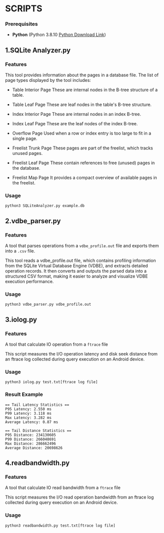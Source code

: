 # SCRIPTS 

### Prerequisites
- **Python** (Python 3.8.10 [Python Download Link](https://www.python.org/downloads/release/python-3810/))

## 1.SQLite Analyzer.py
### Features
This tool provides information about the pages in a database file.
The list of page types displayed by the tool includes:

- Table Interior Page
These are internal nodes in the B-tree structure of a table.

- Table Leaf Page
These are leaf nodes in the table's B-tree structure.

- Index Interior Page
These are internal nodes in an index B-tree.

- Index Leaf Page
These are the leaf nodes of the index B-tree.

- Overflow Page
Used when a row or index entry is too large to fit in a single page.

- Freelist Trunk Page
These pages are part of the freelist, which tracks unused pages.

- Freelist Leaf Page
These contain references to free (unused) pages in the database.

- Freelist Map Page
It provides a compact overview of available pages in the freelist.
### Usage
```
python3 SQLiteAnalyzer.py example.db
```

## 2.vdbe_parser.py
### Features
A tool that parses operations from a `vdbe_profile.out` file and exports them into a `.csv` file.

This tool reads a vdbe_profile.out file, which contains profiling information from the SQLite Virtual Database Engine (VDBE), and extracts detailed operation records. It then converts and outputs the parsed data into a structured CSV format, making it easier to analyze and visualize VDBE execution performance.
### Usage
```
python3 vdbe_parser.py vdbe_profile.out
```

## 3.iolog.py
### Features
A tool that calculate IO operation from a `ftrace` file 

This script measures the I/O operation latency and disk seek distance from an ftrace log collected during query execution on an Android device.
### Usage
```
python3 iolog.py test.txt[ftrace log file]
```
### Result Example
```
== Tail Latency Statistics ==
P95 Latency: 2.550 ms
P99 Latency: 3.118 ms
Max Latency: 3.282 ms
Average Latency: 0.87 ms

== Tail Distance Statistics ==
P95 Distance: 234130605
P99 Distance: 266048691
Max Distance: 286662496
Average Distance: 20698626
```
## 4.readbandwidth.py
### Features
A tool that calculate IO read bandwidth from a `ftrace` file 

This script measures the I/O read operation bandwidth from an ftrace log collected during query execution on an Android device.
### Usage
```
python3 readbandwidth.py test.txt[ftrace log file]
```
